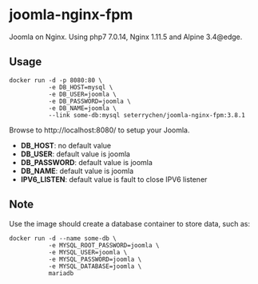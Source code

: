 # joomla-nginx-fpm

Joomla on Nginx. Using php7 7.0.14, Nginx 1.11.5 and Alpine 3.4@edge.

## Usage
```
docker run -d -p 8080:80 \
           -e DB_HOST=mysql \
           -e DB_USER=joomla \
           -e DB_PASSWORD=joomla \
           -e DB_NAME=joomla \
           --link some-db:mysql seterrychen/joomla-nginx-fpm:3.8.1
```
Browse to http://localhost:8080/ to setup your Joomla.

- **DB_HOST**: no default value
- **DB_USER**: default value is joomla
- **DB_PASSWORD**: default value is joomla
- **DB_NAME**: default value is joomla
- **IPV6_LISTEN**: default value is fault to close IPV6 listener


## Note
Use the image should create a database container to store data, such as:
```
docker run -d --name some-db \
           -e MYSQL_ROOT_PASSWORD=joomla \
           -e MYSQL_USER=joomla \
           -e MYSQL_PASSWORD=joomla \
           -e MYSQL_DATABASE=joomla \
           mariadb
```
